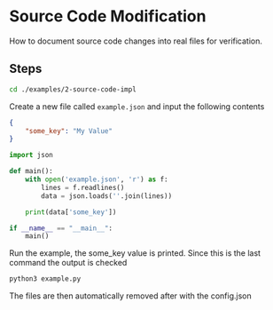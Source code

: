 # Source Code Modification

How to document source code changes into real files for verification.

## Steps

```bash docs-ci-ignore
cd ./examples/2-source-code-impl
```

Create a new file called `example.json` and input the following contents

```json title=example.json docs-ci-insert-at-line=0
{
    "some_key": "My Value"
}
```

```python title=example.py docs-ci-insert-at-line=0
import json

def main():
    with open('example.json', 'r') as f:
        lines = f.readlines()
        data = json.loads(''.join(lines))

    print(data['some_key'])

if __name__ == "__main__":
    main()
```

Run the example, the some_key value is printed. Since this is the last command the output is checked

```bash
python3 example.py
```

The files are then automatically removed after with the config.json
